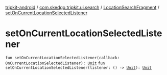 [tripkit-android](../../index.md) / [com.skedgo.tripkit.ui.search](../index.md) / [LocationSearchFragment](index.md) / [setOnCurrentLocationSelectedListener](./set-on-current-location-selected-listener.md)

# setOnCurrentLocationSelectedListener

`fun setOnCurrentLocationSelectedListener(callback: OnCurrentLocationSelectedListener): `[`Unit`](https://kotlinlang.org/api/latest/jvm/stdlib/kotlin/-unit/index.html)
`fun setOnCurrentLocationSelectedListener(listener: () -> `[`Unit`](https://kotlinlang.org/api/latest/jvm/stdlib/kotlin/-unit/index.html)`): `[`Unit`](https://kotlinlang.org/api/latest/jvm/stdlib/kotlin/-unit/index.html)